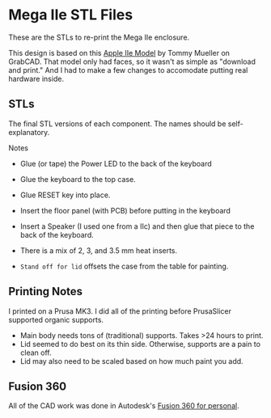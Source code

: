 # Mega IIe STL Files
These are the STLs to re-print the Mega IIe enclosure.

This design is based on this [Apple IIe Model](https://grabcad.com/library/apple-iie-personal-computer-1) by Tommy Mueller on GrabCAD. That model only had faces, so it wasn't as simple as "download and print." And I had to make a few changes to accomodate putting real hardware inside.

## STLs
The final STL versions of each component. The names should be self-explanatory. 

Notes
* Glue (or tape) the Power LED to the back of the keyboard
* Glue the keyboard to the top case.
* Glue RESET key into place.
* Insert the floor panel (with PCB) before putting in the keyboard
* Insert a Speaker (I used one from a IIc) and then glue that piece to the back of the keyboard.

* There is a mix of 2, 3, and 3.5 mm heat inserts. 
* `Stand off for lid` offsets the case from the table for painting.


## Printing Notes
I printed on a Prusa MK3. I did all of the printing before PrusaSlicer supported organic supports.

* Main body needs tons of (traditional) supports. Takes >24 hours to print.
* Lid seemed to do best on its thin side. Otherwise, supports are a pain to clean off.
* Lid may also need to be scaled based on how much paint you add.


## Fusion 360
All of the CAD work was done in Autodesk's [Fusion 360 for personal](https://www.autodesk.com/products/fusion-360/personal). 
